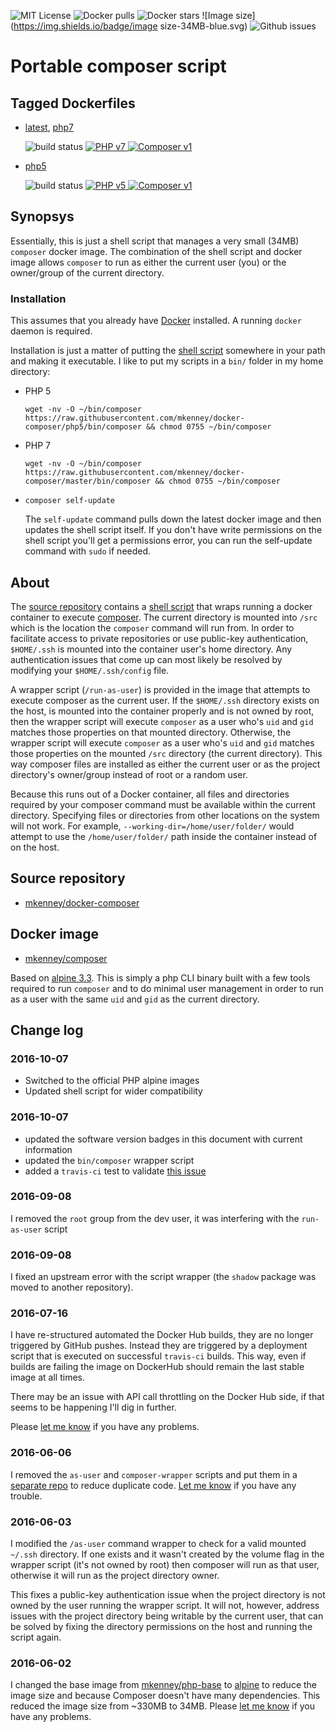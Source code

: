 ![MIT License](https://img.shields.io/github/license/mkenney/docker-composer.svg) ![Docker pulls](https://img.shields.io/docker/pulls/mkenney/composer.svg) ![Docker stars](https://img.shields.io/docker/stars/mkenney/composer.svg) ![Image size](https://img.shields.io/badge/image size-34MB-blue.svg) ![Github issues](https://img.shields.io/github/issues-raw/mkenney/docker-composer.svg)

# Portable composer script

## Tagged Dockerfiles

* [latest](https://github.com/mkenney/docker-composer/blob/master/Dockerfile), [php7](https://github.com/mkenney/docker-composer/blob/master/Dockerfile)

  ![build status](https://travis-ci.org/mkenney/docker-composer.svg?branch=master) [![PHP v7](https://img.shields.io/badge/PHP-v7.0.11-8892bf.svg) ![Composer v1](https://img.shields.io/badge/composer-v1.1.2-orange.svg)](https://github.com/mkenney/docker-composer)

* [php5](https://github.com/mkenney/docker-composer/blob/php5/Dockerfile)

  ![build status](https://travis-ci.org/mkenney/docker-composer.svg?branch=php5) [![PHP v5](https://img.shields.io/badge/PHP-v5.6.26-8892bf.svg) ![Composer v1](https://img.shields.io/badge/composer-v1.1.2-orange.svg)](https://github.com/mkenney/docker-composer/tree/php5)

## Synopsys

Essentially, this is just a shell script that manages a very small (34MB) `composer` docker image. The combination of the shell script and docker image allows `composer` to run as either the current user (you) or the owner/group of the current directory.

### Installation

This assumes that you already have [Docker](https://www.docker.com) installed. A running `docker` daemon is required.

Installation is just a matter of putting the [shell script](https://github.com/mkenney/docker-composer/blob/master/bin/composer) somewhere in your path and making it executable. I like to put my scripts in a `bin/` folder in my home directory:
* PHP 5

  `wget -nv -O ~/bin/composer https://raw.githubusercontent.com/mkenney/docker-composer/php5/bin/composer && chmod 0755 ~/bin/composer`

* PHP 7

  `wget -nv -O ~/bin/composer https://raw.githubusercontent.com/mkenney/docker-composer/master/bin/composer && chmod 0755 ~/bin/composer`
* `composer self-update`

  The `self-update` command pulls down the latest docker image and then updates the shell script itself. If you don't have write permissions on the shell script you'll get a permissions error, you can run the self-update command with `sudo` if needed.

## About

The [source repository](https://github.com/mkenney/docker-composer) contains a [shell script](https://github.com/mkenney/docker-composer/blob/php5/bin/composer) that wraps running a docker container to execute [composer](https://getcomposer.org/). The current directory is mounted into `/src` which is the location the `composer` command will run from. In order to facilitate access to private repositories or use public-key authentication, `$HOME/.ssh` is mounted into the container user's home directory. Any authentication issues that come up can most likely be resolved by modifying your `$HOME/.ssh/config` file.

A wrapper script (`/run-as-user`) is provided in the image that attempts to execute composer as the current user. If the `$HOME/.ssh` directory exists on the host, is mounted into the container properly and is not owned by root, then the wrapper script will execute `composer` as a user who's `uid` and `gid` matches those properties on that mounted directory. Otherwise, the wrapper script will execute `composer` as a user who's `uid` and `gid` matches those properties on the mounted `/src` directory (the current directory). This way composer files are installed as either the current user or as the project directory's owner/group instead of root or a random user.

Because this runs out of a Docker container, all files and directories required by your composer command must be available within the current directory. Specifying files or directories from other locations on the system will not work. For example, `--working-dir=/home/user/folder/` would attempt to use the `/home/user/folder/` path inside the container instead of on the host.

## Source repository

* [mkenney/docker-composer](https://github.com/mkenney/docker-composer)

## Docker image

* [mkenney/composer](https://hub.docker.com/r/mkenney/composer/)

Based on [alpine 3.3](https://hub.docker.com/_/alpine/). This is simply a php CLI binary built with a few tools required to run `composer` and to do minimal user management in order to run as a user with the same `uid` and `gid` as the current directory.

## Change log

### 2016-10-07

* Switched to the official PHP alpine images
* Updated shell script for wider compatibility

### 2016-10-07

* updated the software version badges in this document with current information
* updated the `bin/composer` wrapper script
* added a `travis-ci` test to validate [this issue](https://github.com/mkenney/docker-composer/issues/2)

### 2016-09-08

I removed the `root` group from the dev user, it was interfering with the `run-as-user` script

### 2016-09-08

I fixed an upstream error with the script wrapper (the `shadow` package was moved to another repository).

### 2016-07-16

I have re-structured automated the Docker Hub builds, they are no longer triggered by GitHub pushes. Instead they are triggered by a deployment script that is executed on successful `travis-ci` builds. This way, even if builds are failing the image on DockerHub should remain the last stable image at all times.

There may be an issue with API call throttling on the Docker Hub side, if that seems to be happening I'll dig in further.

Please [let me know](https://github.com/mkenney/docker-composer/issues) if you have any problems.

### 2016-06-06

I removed the `as-user` and `composer-wrapper` scripts and put them in a [separate repo](https://github.com/mkenney/docker-scripts/tree/master/container) to reduce duplicate code. [Let me know](https://github.com/mkenney/docker-composer/issues) if you have any trouble.

### 2016-06-03

I modified the `/as-user` command wrapper to check for a valid mounted `~/.ssh` directory. If one exists and it wasn't created by the volume flag in the wrapper script (it's not owned by root) then composer will run as that user, otherwise it will run as the project directory owner.

This fixes a public-key authentication issue when the project directory is not owned by the user running the wrapper script. It will not, however, address issues with the project directory being writable by the current user, that can be solved by fixing the directory permissions on the host and running the script again.

### 2016-06-02

I changed the base image from [mkenney/php-base](https://hub.docker.com/r/mkenney/php-base/) to [alpine](https://hub.docker.com/_/alpine/) to reduce the image size and because Composer doesn't have many dependencies. This reduced the image size from ~330MB to 34MB. Please [let me know](https://github.com/mkenney/docker-composer/issues) if you have any problems.

